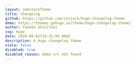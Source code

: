 ```yaml
---
layout: JamstackTheme
title: Changelog
github: https://github.com/jsnjack/hugo-changelog-theme
demo: https://themes.gohugo.io/theme/hugo-changelog-theme/
author: Yauhen Shulitski
ssg: Hugo
date: 2018-09-02T19:35:09.000Z
description: A Hugo changelog theme
stale: false
disabled: true
disabled_reason: demo url not found
---
```

